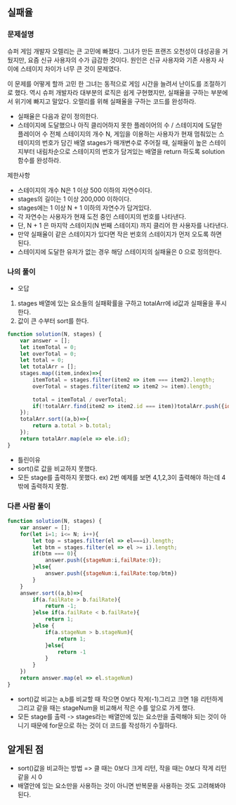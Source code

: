 ## 실패율
### 문제설명
슈퍼 게임 개발자 오렐리는 큰 고민에 빠졌다. 그녀가 만든 프랜즈 오천성이 대성공을 거뒀지만, 요즘 신규 사용자의 수가 급감한 것이다. 원인은 신규 사용자와 기존 사용자 사이에 스테이지 차이가 너무 큰 것이 문제였다.

이 문제를 어떻게 할까 고민 한 그녀는 동적으로 게임 시간을 늘려서 난이도를 조절하기로 했다. 역시 슈퍼 개발자라 대부분의 로직은 쉽게 구현했지만, 실패율을 구하는 부분에서 위기에 빠지고 말았다. 오렐리를 위해 실패율을 구하는 코드를 완성하라.

- 실패율은 다음과 같이 정의한다.
- 스테이지에 도달했으나 아직 클리어하지 못한 플레이어의 수 / 스테이지에 도달한 플레이어 수
전체 스테이지의 개수 N, 게임을 이용하는 사용자가 현재 멈춰있는 스테이지의 번호가 담긴 배열 stages가 매개변수로 주어질 때, 실패율이 높은 스테이지부터 내림차순으로 스테이지의 번호가 담겨있는 배열을 return 하도록 solution 함수를 완성하라.

제한사항
- 스테이지의 개수 N은 1 이상 500 이하의 자연수이다.
- stages의 길이는 1 이상 200,000 이하이다.
- stages에는 1 이상 N + 1 이하의 자연수가 담겨있다.
- 각 자연수는 사용자가 현재 도전 중인 스테이지의 번호를 나타낸다.
- 단, N + 1 은 마지막 스테이지(N 번째 스테이지) 까지 클리어 한 사용자를 나타낸다.
- 만약 실패율이 같은 스테이지가 있다면 작은 번호의 스테이지가 먼저 오도록 하면 된다.
- 스테이지에 도달한 유저가 없는 경우 해당 스테이지의 실패율은 0 으로 정의한다.
### 나의 풀이 
- 오답
1. stages 배열에 있는 요소들의 실패확률을 구하고 totalArr에 id값과 실패율을 푸시한다.
2. 값이 큰 수부터 sort를 한다.
```jsx
function solution(N, stages) {
    var answer = [];
    let itemTotal = 0;
    let overTotal = 0;
    let total = 0;
    let totalArr = [];
    stages.map((item,index)=>{
        itemTotal = stages.filter(item2 => item === item2).length;
        overTotal = stages.filter(item2 => item2 >= item).length;
      
        total = itemTotal / overTotal;
        if(!totalArr.find(item2 => item2.id === item))totalArr.push({id:item,total})
    });
    totalArr.sort((a,b)=>{
        return a.total > b.total;     
    });
    return totalArr.map(ele => ele.id);
}
```
- 틀린이유
- sort()로 값을 비교하지 못했다.
- 모든 stage를 출력하지 못했다. ex) 2번 예제를 보면 4,1,2,3이 출력해야 하는데 4밖에 출력하지 못함.
### 다른 사람 풀이 
```jsx
function solution(N, stages) {
    var answer = [];
    for(let i=1; i<= N; i++){
        let top = stages.filter(el => el===i).length;
        let btm = stages.filter(el => el >= i).length;
        if(btm === 0){
            answer.push({stageNum:i,failRate:0});
        }else{
            answer.push({stageNum:i,failRate:top/btm})
        }
    }
    answer.sort((a,b)=>{
        if(a.failRate > b.failRate){
            return -1;
        }else if(a.failRate < b.failRate){
            return 1;
        }else {
            if(a.stageNum > b.stageNum){
                return 1;
            }else{
                return -1
            }
        }
    })
    return answer.map(el => el.stageNum)
}
```
- sort()값 비교는 a,b를 비교할 때 작으면 0보다 작게(-1)그리고 크면 1을 리턴하게 그리고 같을 때는 stageNum을 비교해서 작은 수를 앞으로 가게 했다.
- 모든 stage를 출력 -> stages라는 배열안에 있는 요소만을 출력해야 되는 것이 아니기 때문에 for문으로 하는 것이 더 코드를 작성하기 수월하다.
## 알게된 점 
- sort()값을 비교하는 방법 => 클 때는 0보다 크게 리턴, 작을 때는 0보다 작게 리턴 같을 시 0
- 배열안에 있는 요소만을 사용하는 것이 아니면 반복문을 사용하는 것도 고려해봐야 된다.
